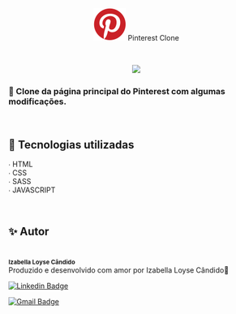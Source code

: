 <p align="center"> 
<img src="./assets/logo.svg" widht="600">
Pinterest Clone
</p>

<br>
<p align="center">
<img src="https://img.shields.io/static/v1?label=Site&message=PinterestClone&color=ca2127&style=for-the-badge&logo=github">
  </a>
</p>

<h3> 🔗 Clone da página principal do Pinterest com algumas modificações.</h3>

<br>

<h2>📌 Tecnologias utilizadas</h2>

∙	<a>HTML</a><br>
∙	<a>CSS</a><br>
∙	<a>SASS</a><br>
∙	<a>JAVASCRIPT</a><br>

<br>
<h2 id="autor">✨ Autor</h2>
<p>
<img style="border-radius: 50%;" src="https://avatars0.githubusercontent.com/u/68293229?s=400&u=53bb8758c240bbb4bf029af8299d4c047e7a4288&v=4" width="100px;" alt=""/>
 <br />
 <sub><b>Izabella Loyse Cândido</b></sub> <br>
 Produzido e desenvolvido com amor por Izabella Loyse Cândido💙
</p>

[![Linkedin Badge](https://img.shields.io/badge/-IzabellaLoyseCandido-blue?style=flat-square&logo=Linkedin&logoColor=white&link=https://www.linkedin.com/in/izabella-loyse-candido//)](https://www.linkedin.com/in/izabella-loyse-candido/) 

[![Gmail Badge](https://img.shields.io/badge/-izabellaloysedev@gmail.com-c14438?style=flat-square&logo=Gmail&logoColor=white&link=mailto:izabellaloysedev@gmail.com)](mailto:izabellaloysedev@gmail.com)